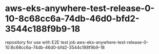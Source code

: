 # aws-eks-anywhere-test-release-0-10-8c68cc6a-74db-46d0-bfd2-3544c188f9b9-18
repository for use with E2E test job aws-eks-anywhere-test-release-0-10:8c68cc6a-74db-46d0-bfd2-3544c188f9b9-18
